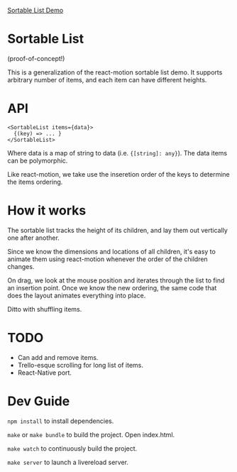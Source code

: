 [Sortable List Demo](https://hayeah.github.io/react-motion-SortableList)

# Sortable List

(proof-of-concept!)

This is a generalization of the react-motion sortable list demo. It supports arbitrary number of items, and each item can have different heights.

# API

```
<SortableList items={data}>
  {(key) => ... }
</SortableList>
```

Where data is a map of string to data (i.e. `{[string]: any}`). The data items can be polymorphic.

Like react-motion, we take use the inseretion order of the keys to determine the items ordering.

# How it works

The sortable list tracks the height of its children, and lay them out vertically one after another.

Since we know the dimensions and locations of all children, it's easy to animate them using react-motion whenever the order of the children changes.

On drag, we look at the mouse position and iterates through the list to find an insertion point. Once we know the new ordering, the same code that does the layout animates everything into place.

Ditto with shuffling items.

# TODO

+ Can add and remove items.
+ Trello-esque scrolling for long list of items.
+ React-Native port.

# Dev Guide

`npm install` to install dependencies.

`make` or `make bundle` to build the project. Open index.html.

`make watch` to continuously build the project.

`make server` to launch a livereload server.